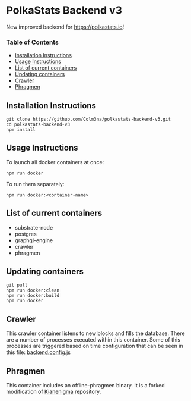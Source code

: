 # PolkaStats Backend v3

New improved backend for https://polkastats.io!

<!--ts-->

### Table of Contents

   * [Installation Instructions](#installation-instructions)
   * [Usage Instructions](#usage-instructions)
   * [List of current containers](#list-of-current-containers)
   * [Updating containers](#updating-containers)
   * [Crawler](#crawler)
   * [Phragmen](#phragmen)


<!--te-->

## Installation Instructions

```
git clone https://github.com/Colm3na/polkastats-backend-v3.git
cd polkastats-backend-v3
npm install
```

## Usage Instructions

To launch all docker containers at once:
```
npm run docker
```
To run them separately:
```
npm run docker:<container-name>
```

## List of current containers

- substrate-node
- postgres
- graphql-engine
- crawler
- phragmen

## Updating containers

```
git pull
npm run docker:clean
npm run docker:build
npm run docker
```

## Crawler

This crawler container listens to new blocks and fills the database. There are a number of processes executed within this container. Some of this processes are triggered based on time configuration that can be seen in this file: [backend.config.js](https://github.com/Colm3na/polkastats-backend-v3/blob/develop/backend.config.js)

## Phragmen

This container includes an offline-phragmen binary. It is a forked modification of [Kianenigma](https://github.com/kianenigma/offline-phragmen) repository.
